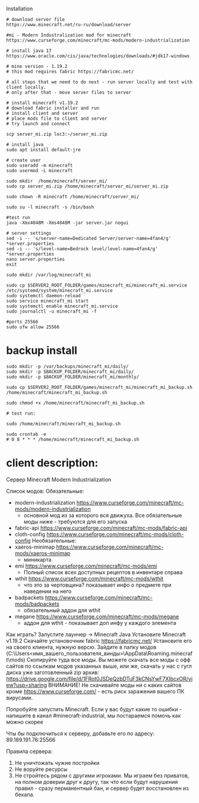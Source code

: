 Installation

```shell
# download server file
https://www.minecraft.net/ru-ru/download/server

#mi - Modern Industralization mod for minecraft
https://www.curseforge.com/minecraft/mc-mods/modern-industrialization

# install java 17 https://www.oracle.com/cis/java/technologies/downloads/#jdk17-windows

# mine version - 1.19.2
# this mod requires fabric https://fabricmc.net/

# all steps that we need to do next - run server locally and test with client locally.
# only after that - move server files to server

# install minecraft v1.19.2
# download fabric installer and run
# install client and server
# place mods file to client and server
# try launch and connect

scp server_mi.zip loc3:~/server_mi.zip

# install java
sudo apt install default-jre

# create user
sudo useradd -m minecraft
sudo usermod -L minecraft

sudo mkdir  /home/minecraft/server_mi/
sudo cp server_mi.zip /home/minecraft/server_mi/server_mi.zip

sudo chown -R minecraft /home/minecraft/server_mi/

sudo su -l minecraft -s /bin/bash

#test run
java -Xmx4048M -Xms4048M -jar server.jar nogui

# server settings
sed -i -- 's/server-name=Dedicated Server/server-name=4fan4/g' *server.properties
sed -i -- 's/level-name=Bedrock level/level-name=4fan4/g' *server.properties
nano server.properties
exit

sudo mkdir /var/log/minecraft_mi

sudo cp $SERVER2_ROOT_FOLDER/games/minecraft_mi/minecraft_mi.service /etc/systemd/system/minecraft_mi.service
sudo systemctl daemon-reload
sudo service minecraft_mi start
sudo systemctl enable minecraft_mi.service
sudo journalctl -u minecraft_mi -f

#ports 25566
sudo ufw allow 25566
```

backup install
===
```shell
sudo mkdir -p /var/backups/minecraft_mi/daily/
sudo mkdir -p $BACKUP_FOLDER/minecraft_mi/daily/ 
sudo mkdir -p $BACKUP_FOLDER/minecraft_mi/monthly/

sudo cp $SERVER2_ROOT_FOLDER/games/minecraft_mi/minecraft_mi_backup.sh /home/minecraft/minecraft_mi_backup.sh

sudo chmod +x /home/minecraft/minecraft_mi_backup.sh

# test run:

sudo /home/minecraft/minecraft_mi_backup.sh

sudo crontab -e
# 0 8 * * * /home/minecraft/minecraft_mi_backup.sh
```

# client description:
Сервер Minecraft Modern Industrialization

Список модов: 
Обязательные:
- modern-industrialization https://www.curseforge.com/minecraft/mc-mods/modern-industrialization
  - основной мод из за которого вся движуха. Все обязательные моды ниже - требуются для его запуска
- fabric-api https://www.curseforge.com/minecraft/mc-mods/fabric-api
- cloth-config https://www.curseforge.com/minecraft/mc-mods/cloth-config
Необязательные:
- xaeros-minimap https://www.curseforge.com/minecraft/mc-mods/xaeros-minimap
  - миникарта
- emi https://www.curseforge.com/minecraft/mc-mods/emi
  - Полный список всех доступных рецептов в инвентаре справа
- wthit https://www.curseforge.com/minecraft/mc-mods/wthit
  - что это за чертовщина? показывает инфо о предмете при наведении на него
- badpackets https://www.curseforge.com/minecraft/mc-mods/badpackets
  - обязательный аддон для wthit
- megane https://www.curseforge.com/minecraft/mc-mods/megane
  - аддон для wthit - показывает доп инфу у каждого элемента

Как играть?
Запустите лаунчер -> Minecraft Java
Установите Minecraft v1.19.2
Скачайте установочник fabric https://fabricmc.net/
Установите его на своего клиента, нужную версю.
Зайдите в папку модов (C:\Users\<имя_вашего_пользователя_винды>\AppData\Roaming\.minecraft\mods)
Скопируйте туда все моды. 
Вы можете скачать все моды с офф сайтов по ссылкам модов указанных выше, 
или же, скачать у нас с гугл диска уже заготовленный zip архив: 
https://drive.google.com/file/d/1FRot0JSDeQzbDTuF3kCNsYwF7XIbcxOR/view?usp=sharing
ВНИМАНИЕ!
Не скачивайте моды ни с каких сайтов кроме https://www.curseforge.com/ - есть риск заражения вашего ПК вирусами.

Попробуйте запустить Minecraft.
Если у вас будут какие то ошибки - напишите в канал #minecraft-industrial, мы постараемся помочь как можно скорее

Чты бы подключиться к серверу, добавьте его по адресу:
89.189.191.76:25566

Правила сервера:
1. Не уничтожать чужие постройки
2. Не воруйте ресурсы
3. Не стройтесь рядом с другими игроками.
Мы играем без приватов, на полном доверии друг к другу, так что если будут нарушения правил - сразу перманентный бан, и сервер будет восстановлен из бекапа.